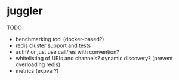 # juggler

TODO :
* benchmarking tool (docker-based?)
* redis cluster support and tests
* auth? or just use call/res with convention?
* whitelisting of URIs and channels? dynamic discovery? (prevent overloading redis)
* metrics (expvar?)

